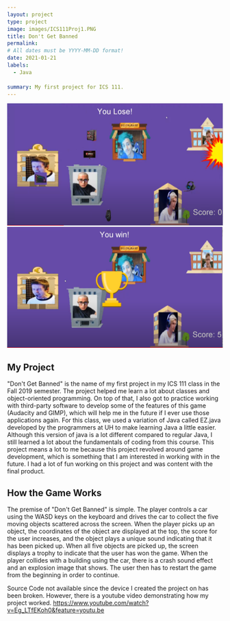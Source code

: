 ```yaml
---
layout: project
type: project
image: images/ICS111Proj1.PNG
title: Don't Get Banned
permalink: 
# All dates must be YYYY-MM-DD format!
date: 2021-01-21
labels:
  - Java
 
summary: My first project for ICS 111.
---
```


<div class="ui small rounded images">
  <img class="ui image" src="../images/ICS111L.PNG">
  <img class="ui image" src="../images/ICS111W.PNG">
</div>


## My Project
"Don't Get Banned" is the name of my first project in my ICS 111 class in the Fall 2019 semester. The project helped me learn a lot about classes and object-oriented programming. On top of that, I also got to practice working with third-party software to develop some of the features of this game (Audacity and GIMP), which will help me in the future if I ever use those applications again. For this class, we used a variation of Java called EZ.java developed by the programmers at UH to make learning Java a little easier. Although this version of java is a lot different compared to regular Java, I still learned a lot about the fundamentals of coding from this course. This project means a lot to me because this project revolved around game development, which is something that I am interested in working with in the future. I had a lot of fun working on this project and was content with the final product.

## How the Game Works
The premise of "Don't Get Banned" is simple. The player controls a car using the WASD keys on the keyboard and drives the car to collect the five moving objects scattered across the screen. When the player picks up an object, the coordinates of the object are displayed at the top, the score for the user increases, and the object plays a unique sound indicating that it has been picked up. When all five objects are picked up, the screen displays a trophy to indicate that the user has won the game. When the player collides with a building using the car, there is a crash sound effect and an explosion image that shows. The user then has to restart the game from the beginning in order to continue.

Source Code not available since the device I created the project on has been broken. However, there is a youtube video demonstrating how my project worked.
https://www.youtube.com/watch?v=Eg_LTfEKoh0&feature=youtu.be

 
